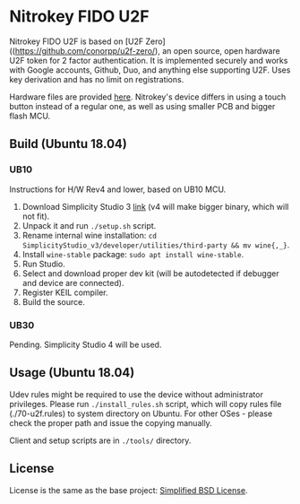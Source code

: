 
# Nitrokey FIDO U2F

Nitrokey FIDO U2F is based on [U2F Zero]((https://github.com/conorpp/u2f-zero/), an open source, open hardware U2F token for 2 factor authentication.  It is implemented securely and works with Google accounts, Github, Duo, and anything else supporting U2F. Uses key derivation and has no limit on registrations.

Hardware files are provided [here](https://github.com/Nitrokey/nitrokey-fido-u2f-hardware). Nitrokey's device differs in using a touch button instead of a regular one, as well as using smaller PCB and bigger flash MCU.


## Build (Ubuntu 18.04)

### UB10
Instructions for H/W Rev4 and lower, based on UB10 MCU.

1. Download Simplicity Studio 3 [link](https://www.silabs.com/products/development-tools/software/simplicity-studio-version3) (v4 will make bigger binary, which will not fit).
2. Unpack it and run `./setup.sh` script.
3. Rename internal wine installation: `cd SimplicityStudio_v3/developer/utilities/third-party && mv wine{,_}`.
3. Install `wine-stable` package: `sudo apt install wine-stable`.
4. Run Studio.
5. Select and download proper dev kit (will be autodetected if debugger and device are connected).
6. Register KEIL compiler.
7. Build the source.

### UB30
Pending. Simplicity Studio 4 will be used.

## Usage (Ubuntu 18.04)
Udev rules might be required to use the device without administrator privileges. Please run `./install_rules.sh` script, which will copy rules file (./70-u2f.rules) to system directory on Ubuntu. For other OSes - please check the proper path and issue the copying manually.

Client and setup scripts are in `./tools/` directory.


## License

License is the same as the base project: [Simplified BSD License](LICENSE.txt).
